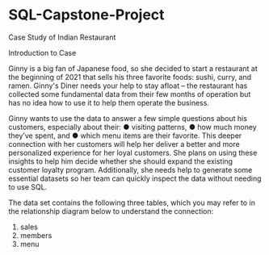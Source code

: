 # SQL-Capstone-Project
Case Study of Indian Restaurant

Introduction to Case

Ginny is a big fan of Japanese food, so she decided to start a restaurant at the beginning of 2021 that sells his three favorite
foods: sushi, curry, and ramen.
 Ginny's Diner needs your help to stay afloat – the restaurant has collected some fundamental data from their few months of
operation but has no idea how to use it to help them operate the business.

Ginny wants to use the data to answer a few simple questions about his customers, especially about their:
● visiting patterns,
● how much money they’ve spent, and
● which menu items are their favorite.
This deeper connection with her customers will help her deliver a better and more personalized experience for her loyal
customers.
She plans on using these insights to help him decide whether she should expand the existing customer loyalty program.
Additionally, she needs help to generate some essential datasets so her team can quickly inspect the data without needing to
use SQL.

The data set contains the following three tables, which you may refer to in the relationship diagram below to understand the
connection:
1. sales
2. members
3. menu
